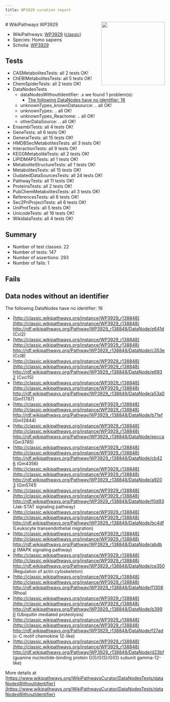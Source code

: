 ```yaml
---
title: WP3929 curation report
---
```


<img style="float: right; width: 200px" src="https://upload.wikimedia.org/wikipedia/commons/thumb/8/83/Wplogo_with_text_500.png/640px-Wplogo_with_text_500.png" />
# WikiPathways WP3929

* WikiPathways: [WP3929](https://wikipathways.org/pathways/WP3929) ([classic](https://classic.wikipathways.org/instance/WP3929))
* Species: Homo sapiens
* Scholia: [WP3929](https://scholia.toolforge.org/wikipathways/WP3929)
## Tests
* CASMetabolitesTests: all 2 tests OK!
* ChEBIMetabolitesTests: all 5 tests OK!
* ChemSpiderTests: all 2 tests OK!
* DataNodesTests
    * dataNodesWithoutIdentifier: .x we found 1 problem(s):
        * [The following DataNodes have no identifier: 16](#8792c496)
    * unknownTypes_knownDatasource: .. all OK!
    * unknownTypes: .. all OK!
    * unknownTypes_Reactome: .. all OK!
    * otherDataSource: .. all OK!
* EnsemblTests: all 4 tests OK!
* GeneTests: all 6 tests OK!
* GeneralTests: all 15 tests OK!
* HMDBSecMetabolitesTests: all 3 tests OK!
* InteractionTests: all 9 tests OK!
* KEGGMetaboliteTests: all 2 tests OK!
* LIPIDMAPSTests: all 1 tests OK!
* MetaboliteStructureTests: all 1 tests OK!
* MetabolitesTests: all 15 tests OK!
* OudatedDataSourcesTests: all 24 tests OK!
* PathwayTests: all 11 tests OK!
* ProteinsTests: all 2 tests OK!
* PubChemMetabolitesTests: all 3 tests OK!
* ReferencesTests: all 6 tests OK!
* Sec2PriProjectTests: all 6 tests OK!
* UniProtTests: all 5 tests OK!
* UnicodeTests: all 16 tests OK!
* WikidataTests: all 4 tests OK!


## Summary

* Number of test classes: 22
* Number of tests: 147
* Number of assertions: 293
* Number of fails: 1

## Fails

<a name="8792c496" />

## Data nodes without an identifier

The following DataNodes have no identifier: 16

* [http://classic.wikipathways.org/instance/WP3929_r138848](http://classic.wikipathways.org/instance/WP3929_r138848) http://rdf.wikipathways.org/Pathway/WP3929_r138848/DataNode/e641d (Ccl2)
* [http://classic.wikipathways.org/instance/WP3929_r138848](http://classic.wikipathways.org/instance/WP3929_r138848) http://rdf.wikipathways.org/Pathway/WP3929_r138848/DataNode/c353e (Ccl8)
* [http://classic.wikipathways.org/instance/WP3929_r138848](http://classic.wikipathways.org/instance/WP3929_r138848) http://rdf.wikipathways.org/Pathway/WP3929_r138848/DataNode/e6932 (Cxcl15)
* [http://classic.wikipathways.org/instance/WP3929_r138848](http://classic.wikipathways.org/instance/WP3929_r138848) http://rdf.wikipathways.org/Pathway/WP3929_r138848/DataNode/a53a0 (Gm11787)
* [http://classic.wikipathways.org/instance/WP3929_r138848](http://classic.wikipathways.org/instance/WP3929_r138848) http://rdf.wikipathways.org/Pathway/WP3929_r138848/DataNode/b71ef (Gm12844)
* [http://classic.wikipathways.org/instance/WP3929_r138848](http://classic.wikipathways.org/instance/WP3929_r138848) http://rdf.wikipathways.org/Pathway/WP3929_r138848/DataNode/eecca (Gm3785)
* [http://classic.wikipathways.org/instance/WP3929_r138848](http://classic.wikipathways.org/instance/WP3929_r138848) http://rdf.wikipathways.org/Pathway/WP3929_r138848/DataNode/cb426 (Gm4356)
* [http://classic.wikipathways.org/instance/WP3929_r138848](http://classic.wikipathways.org/instance/WP3929_r138848) http://rdf.wikipathways.org/Pathway/WP3929_r138848/DataNode/a9203 (Gm5741)
* [http://classic.wikipathways.org/instance/WP3929_r138848](http://classic.wikipathways.org/instance/WP3929_r138848) http://rdf.wikipathways.org/Pathway/WP3929_r138848/DataNode/f0d93 (Jak-STAT signaling pathway)
* [http://classic.wikipathways.org/instance/WP3929_r138848](http://classic.wikipathways.org/instance/WP3929_r138848) http://rdf.wikipathways.org/Pathway/WP3929_r138848/DataNode/bc4df (Leukocyte transendothelial migration)
* [http://classic.wikipathways.org/instance/WP3929_r138848](http://classic.wikipathways.org/instance/WP3929_r138848) http://rdf.wikipathways.org/Pathway/WP3929_r138848/DataNode/abdbd (MAPK signaling pathway)
* [http://classic.wikipathways.org/instance/WP3929_r138848](http://classic.wikipathways.org/instance/WP3929_r138848) http://rdf.wikipathways.org/Pathway/WP3929_r138848/DataNode/ce350 (Regulation of actin cytoskeleton)
* [http://classic.wikipathways.org/instance/WP3929_r138848](http://classic.wikipathways.org/instance/WP3929_r138848) http://rdf.wikipathways.org/Pathway/WP3929_r138848/DataNode/f1308 (Rhoa)
* [http://classic.wikipathways.org/instance/WP3929_r138848](http://classic.wikipathways.org/instance/WP3929_r138848) http://rdf.wikipathways.org/Pathway/WP3929_r138848/DataNode/b3990 (Ubiquitin mediated proteolysis)
* [http://classic.wikipathways.org/instance/WP3929_r138848](http://classic.wikipathways.org/instance/WP3929_r138848) http://rdf.wikipathways.org/Pathway/WP3929_r138848/DataNode/f27ad (c-C motif chemokine 12-like)
* [http://classic.wikipathways.org/instance/WP3929_r138848](http://classic.wikipathways.org/instance/WP3929_r138848) http://rdf.wikipathways.org/Pathway/WP3929_r138848/DataNode/d23bf (guanine nucleotide-binding protein G(I)/G(S)/G(O) subunit gamma-12-like)


More details at [https://www.wikipathways.org/WikiPathwaysCurator/DataNodesTests/dataNodesWithoutIdentifier](https://www.wikipathways.org/WikiPathwaysCurator/DataNodesTests/dataNodesWithoutIdentifier)

